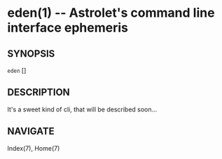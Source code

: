 eden(1) -- Astrolet's command line interface ephemeris
======================================================

## SYNOPSIS

`eden` [<options>]

## DESCRIPTION

It's a sweet kind of cli, that will be described soon...

## NAVIGATE

Index(7), Home(7)

